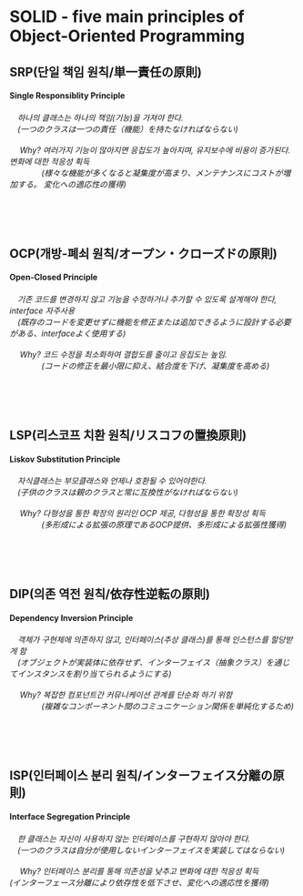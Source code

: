 
# SOLID - five main principles of Object-Oriented Programming


<h2> SRP(단일 책임 원칙/単一責任の原則)</h2>


<h4> Single Responsiblity Principle<h4>
<h6>
<a>　</a>하나의 클래스는 하나의 책임(기능)을 가져야 한다.<br>
<a>　</a>(一つのクラスは一つの責任（機能）を持たなければならない)  
<br><br>
<a>　</a> Why? 여러가지 기능이 많아지면 응집도가 높아지며, 유지보수에 비용이 증가된다. 변화에 대한 적응성 획득<br>
<a>　　　　</a>(様々な機能が多くなると凝集度が高まり、メンテナンスにコストが増加する。 変化への適応性の獲得) 
</h6>

<br>
<br>

<h2> OCP(개방-폐쇠 원칙/オープン・クローズドの原則)</h2>

<h4> Open-Closed Principle<h4>
<h6>
<a>　</a>기존 코드를 변경하지 않고 기능을 수정하거나 추가할 수 있도록 설계해야 한다, interface 자주사용<br>
<a>　</a>(既存のコードを変更せずに機能を修正または追加できるように設計する必要がある、interfaceよく使用する)  
<br><br>
<a>　</a>  Why? 코드 수정을 최소화하여 결합도를 줄이고 응집도는 높임.<br>
<a>　　　　</a>(コードの修正を最小限に抑え、結合度を下げ、凝集度を高める)
</h6>

<br>
<br>

<h2> LSP(리스코프 치환 원칙/リスコフの置換原則)</h2>

<h4> Liskov Substitution Principle<h4>
<h6>
<a>　</a>자식클래스는 부모클래스와 언제나 호환될 수 있어야한다.<br>
<a>　</a>(子供のクラスは親のクラスと常に互換性がなければならない)
<br><br>
<a>　</a> Why? 다형성을 통한 확장의 원리인 OCP 제공, 다형성을 통한 확장성 획득<br>
<a>　　　　</a>(多形成による拡張の原理であるOCP提供、多形成による拡張性獲得)
</h6>

<br>
<br>

<h2> DIP(의존 역전 원칙/依存性逆転の原則)</h2>

<h4> Dependency Inversion Principle<h4>
<h6>
<a>　</a>객체가 구현체에 의존하지 않고, 인터페이스(추상 클래스)를 통해 인스턴스를 할당받게 함<br>
<a>　</a>(オブジェクトが実装体に依存せず、インターフェイス（抽象クラス）を通じてインスタンスを割り当てられるようにする)
<br><br>
<a>　</a> Why? 복잡한 컴포넌트간 커뮤니케이션 관계를 단순화 하기 위함<br>
<a>　　　　</a>(複雑なコンポーネント間のコミュニケーション関係を単純化するため)
</h6>

<br>
<br>

<h2> ISP(인터페이스 분리 원칙/インターフェイス分離の原則)</h2>

<h4> Interface Segregation Principle<h4>
<h6>
<a>　</a>한 클래스는 자신이 사용하지 않는 인터페이스를 구현하지 않아야 한다.<br>
<a>　</a>(一つのクラスは自分が使用しないインターフェイスを実装してはならない)
<br><br>
<a>　</a> Why? 인터페이스 분리를 통해 의존성을 낮추고 변화에 대한 적응성 획득
<a>　　　　</a>(インターフェース分離により依存性を低下させ、変化への適応性を獲得)
</h6>

<br>
<br>

